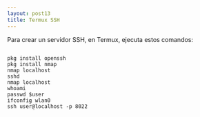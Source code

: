 ```yaml
---
layout: post13
title: Termux SSH
---
```


Para crear un servidor SSH, en Termux,
ejecuta estos comandos:<br />

```shell

pkg install openssh
pkg install nmap
nmap localhost
sshd
nmap localhost
whoami
passwd $user
ifconfig wlan0
ssh user@localhost -p 8022

```


                                 
